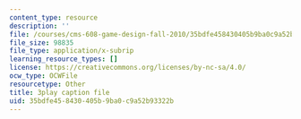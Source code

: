 ```yaml
---
content_type: resource
description: ''
file: /courses/cms-608-game-design-fall-2010/35bdfe458430405b9ba0c9a52b93322b_68558.srt
file_size: 98835
file_type: application/x-subrip
learning_resource_types: []
license: https://creativecommons.org/licenses/by-nc-sa/4.0/
ocw_type: OCWFile
resourcetype: Other
title: 3play caption file
uid: 35bdfe45-8430-405b-9ba0-c9a52b93322b
---
```

